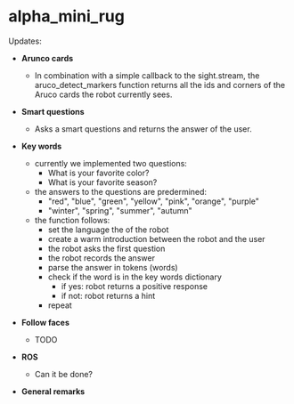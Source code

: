 # alpha_mini_rug

Updates:

- **Arunco cards**
  - In combination with a simple callback to the sight.stream, the aruco_detect_markers function returns all the ids and corners of the Aruco cards the robot currently sees.
- **Smart questions**
  - Asks a smart questions and returns the answer of the user.
- **Key words**
  - currently we implemented two questions:
    - What is your favorite color?
    - What is your favorite season?
  - the answers to the questions are predermined:
    - "red", "blue", "green", "yellow", "pink", "orange", "purple"
    - "winter", "spring", "summer", "autumn"
  - the function follows:
    - set the language the of the robot
    - create a warm introduction between the robot and the user
    - the robot asks the first question
    - the robot records the answer
    - parse the answer in tokens (words)
    - check if the word is in the key words dictionary
      - if yes: robot returns a positive response
      - if not: robot returns a hint
    - repeat
  
- **Follow faces**
  - TODO
- **ROS**
  - Can it be done?

- **General remarks**
  
